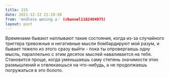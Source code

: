 ```yaml
---
title: 215
date: 2021-12-12 21:19:58
from: 'endless шизing ⍼' (channel1162404975)
layout: post
---
```


Временами бывают наплывают такие состояния, когда из-за случайного триггера тревожные и негативные мысли бомбардируют мой разум, и бывает тяжело из этого сразу выйти - пока ты опровергаешь одну мысль, параллельно с этим десяток мыслей наваливается на тебя.
Становится проще, когда уменьшаешь саму степень значимости этих размышлений и отвлекаешься на что-нибудь, а не продолжаешь погружаться в это болото.
